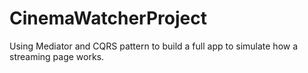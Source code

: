 # CinemaWatcherProject
Using Mediator and CQRS pattern to build a full app to simulate how a streaming page works.
